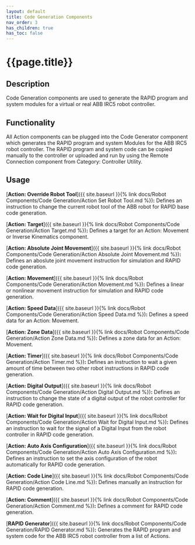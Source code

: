 ```yaml
---
layout: default
title: Code Generation Components
nav_order: 3
has_children: true
has_toc: false
---
```


# **{{page.title}}**

## **Description**

Code Generation components are used to generate the RAPID program and system modules for a virtual or real ABB IRC5 robot controller.

## **Functionality**

All Action components can be plugged into the Code Generator component which generates the RAPID program and system Modules for the ABB IRC5 robot controller. The RAPID program and system code can be copied manually to the controller or uploaded and run by using the Remote Connection component from Category: Controller Utility.

## **Usage**

[**Action: Override Robot Tool**]({{ site.baseurl }}{% link docs/Robot Components/Code Generation/Action Set Robot Tool.md %})**:** Defines an instruction to change the current robot tool of the ABB robot for RAPID base code generation.

[**Action: Target**]({{ site.baseurl }}{% link docs/Robot Components/Code Generation/Action Target.md %})**:** Defines a target for an Action: Movement or Inverse Kinematics component.

[**Action: Absolute Joint Movement**]({{ site.baseurl }}{% link docs/Robot Components/Code Generation/Action Absolute Joint Movement.md %})**:** Defines an aboslute joint movement instruction for simulation and RAPID code generation.

[**Action: Movement**]({{ site.baseurl }}{% link docs/Robot Components/Code Generation/Action Movement.md %})**:** Defines a linear or nonlinear movement instruction for simulation and RAPID code generation.

[**Action: Speed Data**]({{ site.baseurl }}{% link docs/Robot Components/Code Generation/Action Speed Data.md %})**:** Defines a speed data for an Action: Movement.

[**Action: Zone Data**]({{ site.baseurl }}{% link docs/Robot Components/Code Generation/Action Zone Data.md %})**:** Defines a zone data for an Action: Movement.

[**Action: Timer**]({{ site.baseurl }}{% link docs/Robot Components/Code Generation/Action Timer.md %})**:** Defines an instruction to wait a given amount of time between two other robot instructions in RAPID code generation.

[**Action: Digital Output**]({{ site.baseurl }}{% link docs/Robot Components/Code Generation/Action Digital Output.md %})**:** Defines an instruction to change the state of a digital output of the robot controller for RAPID code generation.

[**Action: Wait for Digital Input**]({{ site.baseurl }}{% link docs/Robot Components/Code Generation/Action Wait for Digital Input.md %})**:** Defines an instruction to wait for the signal of a Digital Input from the robot controller in RAPID code generation.

[**Action: Auto Axis Configuration**]({{ site.baseurl }}{% link docs/Robot Components/Code Generation/Action Auto Axis Configuration.md %})**:** Defines an instruction to set the axis configuration of the robot automatically for RAPID code generation.

[**Action: Code Line**]({{ site.baseurl }}{% link docs/Robot Components/Code Generation/Action Code Line.md %})**:** Defines manually an instruction for RAPID code generation.

[**Action: Comment**]({{ site.baseurl }}{% link docs/Robot Components/Code Generation/Action Comment.md %})**:** Defines a comment for RAPID code generation.

[**RAPID Generator**]({{ site.baseurl }}{% link docs/Robot Components/Code Generation/RAPID Generator.md %})**:** Generates the RAPID program and system code for the ABB IRC5 robot controller from a list of Actions.